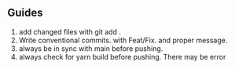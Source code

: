 ## Guides 
1. add changed files with git add .
2. Write conventional commits. with Feat/Fix. and proper message. 
3. always be in sync with main before pushing. 
4. always check for yarn build before pushing. There may be error